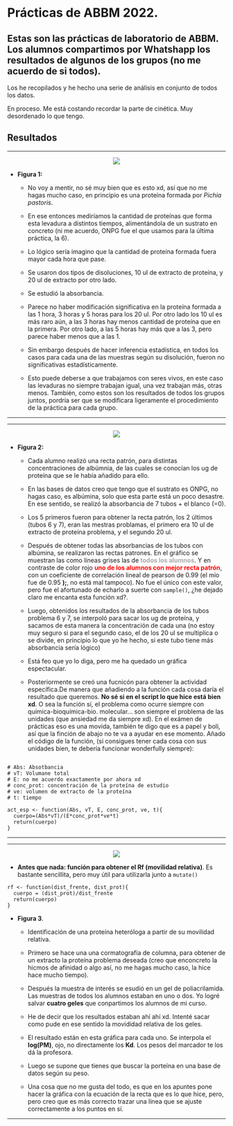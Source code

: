 # Prácticas de ABBM 2022.

## Estas son las prácticas de laboratorio de ABBM. Los alumnos compartimos por Whatshapp los resultados de algunos de los grupos (no me acuerdo de si todos).

Los he recopilados y he hecho una serie de análisis en conjunto de todos los datos.

En proceso. Me está costando recordar la parte de cinética. Muy desordenado lo que tengo.

## Resultados

---

<p align="center">
    <img src="https://github.com/Juankkar/cuarto_carrera/blob/main/ABBM/graficas/graficax.png">
</p>

* **Figura 1:**
    * No voy a mentir, no sé muy bien que es esto xd, así que no me hagas mucho caso, en principio es una proteína formada por *Pichia pastoris*. 

    * En ese entonces mediríamos la cantidad de proteínas que forma esta levadura a distintos tiempos, alimentándola de un sustrato en concreto (ni me acuerdo, ONPG fue el que usamos para la última práctica, la 6).

    * Lo lógico sería imagino que la cantidad de proteína formada fuera mayor cada hora que pase.

    * Se usaron dos tipos de disoluciones, 10 ul de extracto de proteína, y 20 ul de extracto por otro lado.

    * Se estudió la absorbancia.

    * Parece no haber modificación significativa en la proteína formada a las 1 hora, 3 horas y 5 horas para los 20 ul. Por otro lado los 10 ul es más raro aún, a las 3 horas hay menos cantidad de proteína que en la primera. Por otro lado, a las 5 horas hay más que a las 3, pero parece haber menos que a las 1.

    * Sin embargo después de hacer inferencia estadística, en todos los casos para cada una de las muestras según su disolución, fueron no significativas estadísticamente.

    * Esto puede deberse a que trabajamos con seres vivos, en este caso las levaduras no siempre trabajan igual, una vez trabajan más, otras menos. También, como estos son los resultados de todos los grupos juntos, pordría ser que se modificara ligeramente el procedimiento de la práctica para cada grupo.    

---

---

<p align="center">
    <img src="https://github.com/Juankkar/cuarto_carrera/blob/main/ABBM/graficas/interpolacion.png">
</p>

* **Figura 2:** 

    * Cada alumno realizó una recta patrón, para distintas concentraciones de albúmnia, de las cuales se conocían los ug de proteína que se le había añadido para ello. 

    * En las bases de datos creo que tengo que el sustrato es ONPG, no hagas caso, es albúmina, solo que esta parte está un poco desastre. En ese sentido, se realizó la absorbancia de 7 tubos + el blanco (=0). 

    * Los 5 primeros fueron para obtener la recta patrón, los 2 últimos (tubos 6 y 7), eran las mestras problamas, el primero era 10 ul de extracto de proteína problema, y el segundo 20 ul.

    * Después de obtener todas las absorbancias de los tubos con albúmina, se realizaron las rectas patrones. En el gráfico se muestran las como líneas grises las de <span style = 'color: darkgray'>**todos los alumnos**</span>. Y en contraste de color rojo <span style= 'color: red'>**uno de los alumnos con mejor recta patrón**</span>, con un coeficiente de correlación lineal de pearson de 0.99 (el mío fue de 0.95 **);**, no está mal tampoco). No fue el único con este valor, pero fue el afortunado de echarlo a suerte con ```sample()```, ¿he dejado claro me encanta esta función xd?.

    *  Luego, obtenidos los resultados de la absorbancia de los tubos problema 6 y 7, se interpoló para sacar los ug de proteína, y sacamos de esta manera la concentración de cada una (no estoy muy seguro si para el segundo caso, el de los 20 ul se multiplica o se divide, en principio lo que yo he hecho, si este tubo tiene más absorbancia sería lógico)

    * Está feo que yo lo diga, pero me ha quedado un gráfica espectacular.

    * Posteriormente se creó una fucnicón para obtener la actividad específica.De manera que añadiendo a la función cada cosa daría el resultado que queremos. **No sé si en el script lo que hice está bien xd**. O sea la función sí, el problema como ocurre siempre con química-bioquímica-bio. molecular... son siempre el problema de las unidades (que ansiedad me da siempre xd). En el exámen de prácticas eso es una movida, también te digo que es a papel y boli, así que la finción de abajo no te va a ayudar en ese momento. Añado el código de la función, (si consigues tener cada cosa con sus unidades bien, te debería funcionar wonderfully siempre):

```

# Abs: Absotbancia
# vT: Volumane total
# E: no me acuerdo exactamente por ahora xd
# conc_prot: concentración de la proteína de estudio
# ve: volumen de extracto de la proteína
# t: tiempo

act_esp <- function(Abs, vT, E, conc_prot, ve, t){
  cuerpo=(Abs*vT)/(E*conc_prot*ve*t)
  return(cuerpo)
}
```

---


---

<p align="center">
    <img src="https://github.com/Juankkar/cuarto_carrera/blob/main/ABBM/graficas/rf.png">
</p>

* **Antes que nada: función para obtener el Rf (movilidad relativa)**. Es bastante sencillita, pero muy útil para utilizarla junto a ```mutate()```

```
rf <- function(dist_frente, dist_prot){
  cuerpo = (dist_prot)/dist_frente
  return(cuerpo)
}
```

* **Figura 3**.
 
    * Identificación de una proteína heteróloga a partir de su movilidad relativa.

    * Primero se hace una una cormatografía de columna, para obtener de un extracto la proteína problema deseada (creo que enconcreto la hicmos de afinidad o algo así, no me hagas mucho caso, la hice hace mucho tiempo).
    
    * Después la muestra de interés se esudió en un gel de poliacrilamida. Las muestras de todos los alumnos estaban en uno o dos. Yo logré salvar **cuatro geles** que conpartimos los alumnos de mi curso. 
    
    * He de decir que los resultados estaban ahí ahí xd. Intenté sacar como pude en ese sentido la movididad relativa de los geles.

    * El resultado están en esta gráfica para cada uno. Se interpola el **log(PM)**, ojo, no directamente los **Kd**. Los pesos del marcador te los dá la profesora.

    * Luego se supone que tienes que buscar la porteína en una base de datos según su peso. 

    * Una cosa que no me gusta del todo, es que en los apuntes pone hacer la gráfica con la ecuación de la recta que es lo que hice, pero, pero creo que es más correcto trazar una línea que se ajuste correctamente a los puntos en sí. 




---